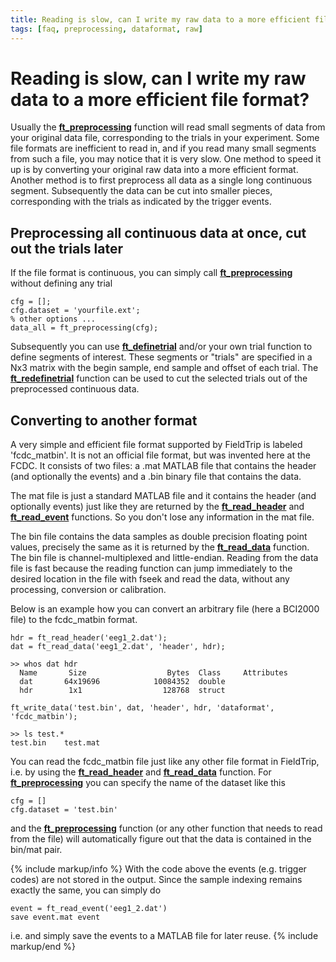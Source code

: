 ```yaml
---
title: Reading is slow, can I write my raw data to a more efficient file format?
tags: [faq, preprocessing, dataformat, raw]
---
```


# Reading is slow, can I write my raw data to a more efficient file format?

Usually the **[ft_preprocessing](/reference/ft_preprocessing)** function will read small segments of data from your original data file, corresponding to the trials in your experiment. Some file formats are inefficient to read in, and if you read many small segments from such a file, you may notice that it is very slow. One method to speed it up is by converting your original raw data into a more efficient format. Another method is to first preprocess all data as a single long continuous segment. Subsequently the data can be cut into smaller pieces, corresponding with the trials as indicated by the trigger events.
## Preprocessing all continuous data at once, cut out the trials later

If the file format is continuous, you can simply call **[ft_preprocessing](/reference/ft_preprocessing)** without defining any trial

    cfg = [];
    cfg.dataset = 'yourfile.ext';
    % other options ...
    data_all = ft_preprocessing(cfg);

Subsequently you can use **[ft_definetrial](/reference/ft_definetrial)** and/or your own trial function to define segments of interest.  These segments or "trials" are specified in a Nx3 matrix with the begin sample, end sample and offset of each trial. The **[ft_redefinetrial](/reference/ft_redefinetrial)** function can be used to cut the selected trials out of the preprocessed continuous data.

## Converting to another format

A very simple and efficient file format supported by FieldTrip is labeled 'fcdc_matbin'. It is not an official file format, but was invented here at the FCDC. It consists of two files: a .mat MATLAB file that contains the header (and optionally the events) and a .bin binary file that contains the data.

The mat file is just a standard MATLAB file and it contains the header (and optionally events) just like they are returned by the **[ft_read_header](/reference/ft_read_header)** and **[ft_read_event](/reference/ft_read_event)** functions. So you don't lose any information in the mat file.

The bin file contains the data samples as double precision floating point values, precisely the same as it is returned by the **[ft_read_data](/reference/ft_read_data)** function. The bin file is channel-multiplexed and little-endian. Reading from the data file is fast because the reading function can jump immediately to the desired location in the file with fseek and read the data, without any processing, conversion or calibration.

Below is an example how you can convert an arbitrary file (here a BCI2000 file) to the fcdc_matbin format.


	hdr = ft_read_header('eeg1_2.dat');
	dat = ft_read_data('eeg1_2.dat', 'header', hdr);

	>> whos dat hdr
	  Name       Size                  Bytes  Class     Attributes
	  dat       64x19696            10084352  double              
	  hdr        1x1                  128768  struct   

	ft_write_data('test.bin', dat, 'header', hdr, 'dataformat', 'fcdc_matbin');

	>> ls test.*
	test.bin	test.mat

You can read the fcdc_matbin file just like any other file format in FieldTrip, i.e. by using the **[ft_read_header](/reference/ft_read_header)** and **[ft_read_data](/reference/ft_read_data)** function. For **[ft_preprocessing](/reference/ft_preprocessing)** you can specify the name of the dataset like this

    cfg = []
    cfg.dataset = 'test.bin'

and the **[ft_preprocessing](/reference/ft_preprocessing)** function (or any other function that needs to read from the file) will automatically figure out that the data is contained in the bin/mat pair.

{% include markup/info %}
With the code above the events (e.g. trigger codes) are not stored in the output. Since the sample indexing remains exactly the same, you can simply do

    event = ft_read_event('eeg1_2.dat')
    save event.mat event

i.e. and simply save the events to a MATLAB file for later reuse.
{% include markup/end %}
